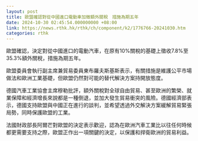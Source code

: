 ```yaml
---
layout: post
title: 歐盟確認對從中國進口電動車加徵額外關稅　措施為期五年
date: 2024-10-30 02:45:54.000000000 +08:00
link: https://news.rthk.hk/rthk/ch/component/k2/1776766-20241030.htm
categories: rthk
---
```


歐盟確認，決定對從中國進口的電動汽車，在原有10%關稅的基礎上徵收7.8%至35.3%額外關稅，措施為期五年。

歐盟委員會執行副主席兼貿易委員東布羅夫斯基斯表示，有關措施是維護公平市場做法和歐洲工業基礎，但歐盟仍然對可能的替代解決方案持開放態度。

德國汽車工業協會主席穆勒批評，額外關稅對全球自由貿易、甚至歐洲的繁榮、就業保障和經濟增長來說都是一種倒退，並加大發生貿易衝突的風險。德國經濟部表示，德國支持歐盟與中國正在進行的談判，並希望透過外交解決方案緩解貿易緊張局勢，同時保護歐盟的工業。

法國財政部長阿爾芒對歐盟的決定表示歡迎，認為在歐洲汽車工業比以往任何時候都更需要支持之際，歐盟正作出一項關鍵的決定，以保護和捍衛歐洲的貿易利益。
